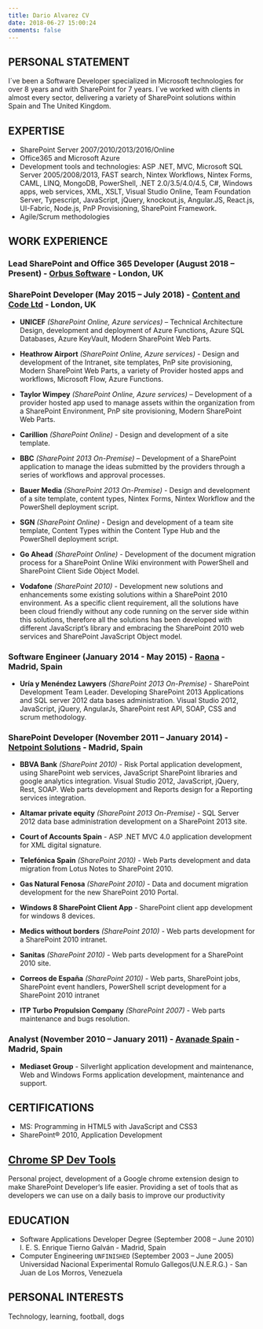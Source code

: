 ```yaml
---
title: Dario Alvarez CV
date: 2018-06-27 15:00:24
comments: false
---
```

## PERSONAL STATEMENT
I´ve been a Software Developer specialized in Microsoft technologies for over 8 years and with SharePoint for 7 years. I´ve worked with clients in almost every sector, delivering a variety of SharePoint solutions within Spain and The United Kingdom. 

## EXPERTISE
* SharePoint Server 2007/2010/2013/2016/Online
* Office365 and Microsoft Azure
* Development tools and technologies: ASP .NET, MVC, Microsoft SQL Server 2005/2008/2013, FAST search, Nintex Workflows, Nintex Forms, CAML, LINQ, MongoDB, PowerShell, .NET 2.0/3.5/4.0/4.5, C#, Windows apps, web services, XML, XSLT, Visual Studio Online, Team Foundation Server, Typescript, JavaScript, jQuery, knockout.js, Angular.JS, React.js, UI-Fabric, Node.js, PnP Provisioning, SharePoint Framework.
* Agile/Scrum methodologies

## WORK EXPERIENCE

### Lead SharePoint and Office 365 Developer (August 2018 – Present) - [Orbus Software](https://www.orbussoftware.com) - London, UK


### SharePoint Developer (May 2015 – July 2018) - [Content and Code Ltd](https://www.contentandcode.com) - London, UK

* **UNICEF** _(SharePoint Online, Azure services)_ – Technical Architecture Design, development and deployment of Azure Functions, Azure SQL Databases, Azure KeyVault, Modern SharePoint Web Parts.

* **Heathrow Airport** _(SharePoint Online, Azure services)_ - Design and development of the Intranet, site templates, PnP site provisioning, Modern SharePoint Web Parts, a variety of Provider hosted apps and workflows, Microsoft Flow, Azure Functions.

* **Taylor Wimpey** _(SharePoint Online, Azure services)_ – Development of a provider hosted app used to manage assets within the organization from a SharePoint Environment, PnP site provisioning, Modern SharePoint Web Parts.

* **Carillion** _(SharePoint Online)_ - Design and development of a site template.

* **BBC** _(SharePoint 2013 On-Premise)_ – Development of a SharePoint application to manage the ideas submitted by the providers through a series of workflows and approval processes.

* **Bauer Media** _(SharePoint 2013 On-Premise)_ - Design and development of a site template, content types, Nintex Forms, Nintex Workflow and the PowerShell deployment script.

* **SGN** _(SharePoint Online)_ - Design and development of a team site template, Content Types within the Content Type Hub and the PowerShell deployment script.

* **Go Ahead** _(SharePoint Online)_ - Development of the document migration process for a SharePoint Online Wiki environment with PowerShell and SharePoint Client Side Object Model.

* **Vodafone** _(SharePoint 2010)_ - Development new solutions and enhancements some existing solutions within a SharePoint 2010 environment. As a specific client requirement, all the solutions have been cloud friendly without any code running on the server side within this solutions, therefore all the solutions has been developed with different JavaScript’s library and embracing the SharePoint 2010 web services and SharePoint JavaScript Object model.  

### Software Engineer (January 2014 - May 2015) - [Raona](http://www.raona.com) - Madrid, Spain

* **Uría y Menéndez Lawyers** _(SharePoint 2013 On-Premise)_ - SharePoint Development Team Leader. Developing SharePoint 2013 Applications and SQL server 2012 data bases administration. Visual Studio 2012, JavaScript, jQuery, AngularJs, SharePoint rest API, SOAP, CSS and scrum methodology.

### SharePoint Developer (November 2011 – January 2014) - [Netpoint Solutions](http://www.netpointsolutions.net) - Madrid, Spain

* **BBVA Bank** _(SharePoint 2010)_ - Risk Portal application development, using SharePoint web services, JavaScript SharePoint libraries and google analytics integration. Visual Studio 2012, JavaScript, jQuery, Rest, SOAP.
Web parts development and Reports design for a Reporting services integration.

* **Altamar private equity** _(SharePoint 2013 On-Premise)_ - SQL Server 2012 data base administration development on a SharePoint 2013 site.

* **Court of Accounts Spain** - ASP .NET MVC 4.0 application development for XML digital signature.

* **Telefónica Spain** _(SharePoint 2010)_ - Web Parts development and data migration from Lotus Notes to SharePoint 2010.

* **Gas Natural Fenosa** _(SharePoint 2010)_ - Data and document migration development for the new SharePoint 2010 Portal.

* **Windows 8 SharePoint Client App** - SharePoint client app development for windows 8 devices. 

* **Medics without borders** _(SharePoint 2010)_ - Web parts development for a SharePoint 2010 intranet.

* **Sanitas** _(SharePoint 2010)_ - Web parts development for a SharePoint 2010 site.

* **Correos de España** _(SharePoint 2010)_ - Web parts, SharePoint jobs, SharePoint event handlers, PowerShell script development for a SharePoint 2010 intranet

* **ITP Turbo Propulsion Company** _(SharePoint 2007)_ - Web parts maintenance and bugs resolution.

### Analyst (November 2010 – January 2011) - [Avanade Spain](http://www.avanade.com) - Madrid, Spain
	
* **Mediaset Group** - Silverlight application development and maintenance, Web and Windows Forms application development, maintenance and support. 

## CERTIFICATIONS
* MS: Programming in HTML5 with JavaScript and CSS3
* SharePoint® 2010, Application Development

## [Chrome SP Dev Tools](https://chrome.google.com/webstore/detail/chrome-sp-dev-tools/efhiadiopfkjpdihdmlccoffnpdblkho)
Personal project, development of a Google chrome extension design to make SharePoint Developer’s life easier. Providing a set of tools that as developers we can use on a daily basis to improve our productivity 


## EDUCATION
	
* Software Applications Developer Degree (September 2008 – June 2010) I. E. S. Enrique Tierno Galván - Madrid, Spain
* Computer Engineering `UNFINISHED` (September 2003 – June 2005)
Universidad Nacional Experimental Romulo Gallegos(U.N.E.R.G.) - San Juan de Los Morros, Venezuela

## PERSONAL INTERESTS
Technology, learning, football, dogs
